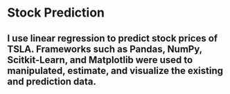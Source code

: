 # Stock Prediction

## I use linear regression to predict stock prices of TSLA. Frameworks such as Pandas, NumPy, Scitkit-Learn, and Matplotlib were used to manipulated, estimate, and visualize the existing and prediction data.
